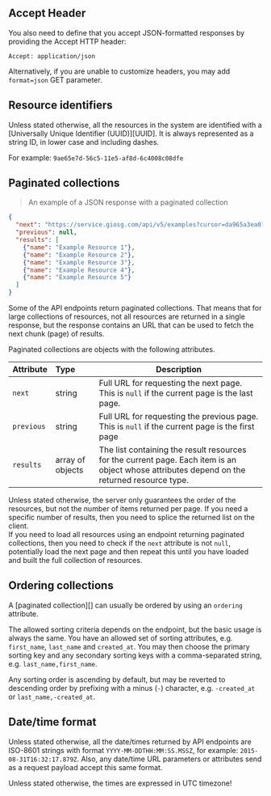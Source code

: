## Accept Header

You also need to define that you accept JSON-formatted responses by providing the Accept HTTP header:

`Accept: application/json`

Alternatively, if you are unable to customize headers, you may add `format=json` GET parameter.

## Resource identifiers

Unless stated otherwise, all the resources in the system are identified with a [Universally Unique Identifier (UUID)][UUID]. It is always represented as a string ID, in lower case and including dashes.

For example: `9ae65e7d-56c5-11e5-af8d-6c4008c08dfe`

## Paginated collections

> An example of a JSON response with a paginated collection

```json
{
  "next": "https://service.giosg.com/api/v5/examples?cursor=da965a3ea0164c8ab8baef1d4654e2d3",
  "previous": null,
  "results": [
    {"name": "Example Resource 1"},
    {"name": "Example Resource 2"},
    {"name": "Example Resource 3"},
    {"name": "Example Resource 4"},
    {"name": "Example Resource 5"}
  ]
}
```

Some of the API endpoints return paginated collections. That means that for large collections of resources, not all resources are returned in a single response, but the response contains an URL that can be used to fetch the next chunk (page) of results.

Paginated collections are objects with the following attributes.

Attribute | Type | Description
:---------|:-----|------------
`next` | string | Full URL for requesting the next page. This is `null` if the current page is the last page.
`previous` | string | Full URL for requesting the previous page. This is `null` if the current page is the first page
`results` | array of objects | The list containing the result resources for the current page. Each item is an object whose attributes depend on the returned resource type.

<aside class="warning">
Unless stated otherwise, the server only guarantees the order of the resources, but not the number of items returned per page. If you need a specific number of results, then you need to splice the returned list on the client.
</aside>

<aside class="info">
If you need to load all resources using an endpoint returning paginated collections, then you need to check if the <code>next</code> attribute is not <code>null</code>, potentially load the next page and then repeat this until you have loaded and built the full collection of resources.
</aside>

## Ordering collections

A [paginated collection][] can usually be ordered by using an `ordering` attribute.

The allowed sorting criteria depends on the endpoint, but the basic usage is always the same. You have an allowed set of sorting attributes, e.g. `first_name`, `last_name` and `created_at`. You may then choose the primary sorting key and any secondary sorting keys with a comma-separated string, e.g. `last_name,first_name`.

Any sorting order is ascending by default, but may be reverted to descending order by prefixing with a minus (`-`) character, e.g. `-created_at` or `last_name,-created_at`.

## Date/time format

Unless stated otherwise, all the date/times returned by API endpoints are ISO-8601 strings with format `YYYY-MM-DDTHH:MM:SS.MSSZ`, for example: `2015-08-31T16:32:17.879Z`. Also, any date/time URL parameters or attributes send as a request payload accept this same format.

Unless stated otherwise, the times are expressed in UTC timezone!
